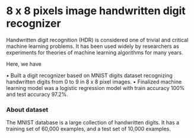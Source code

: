 # 8 x 8 pixels image handwritten digit recognizer  

Handwritten digit recognition (HDR) is considered one of trivial and critical machine learning problems. It has been used widely by researchers as experiments for theories of machine learning algorithms for many years.

Here, we have 

• Built a digit recognizer based on MNIST digits dataset recognizing handwritten digits from 0 to 9 in 8 x 8 pixel images.
• Finalized machine learning model was a logistic regression model with train accuracy 100% and test accuracy 97.2%.

### About dataset
The MNIST database is a large collection of handwritten digits. It has a training set of 60,000 examples, and a test set of 10,000 examples. 
